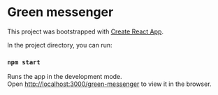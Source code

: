 # Green messenger

This project was bootstrapped with [Create React App](https://github.com/facebook/create-react-app).

In the project directory, you can run:

### `npm start`

Runs the app in the development mode.\
Open [http://localhost:3000/green-messenger]([http://localhost:3000](http://localhost:3000/green-messenger)) to view it in the browser.
